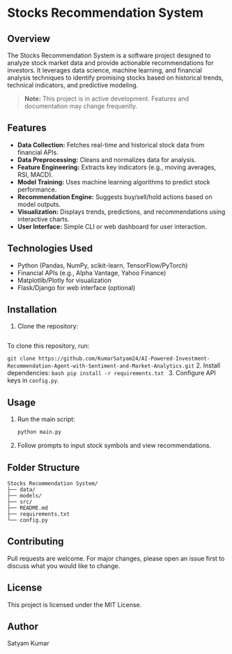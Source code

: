 # Stocks Recommendation System

## Overview
The Stocks Recommendation System is a software project designed to analyze stock market data and provide actionable recommendations for investors. It leverages data science, machine learning, and financial analysis techniques to identify promising stocks based on historical trends, technical indicators, and predictive modeling.

> **Note:** This project is in active development. Features and documentation may change frequently.

## Features
- **Data Collection:** Fetches real-time and historical stock data from financial APIs.
- **Data Preprocessing:** Cleans and normalizes data for analysis.
- **Feature Engineering:** Extracts key indicators (e.g., moving averages, RSI, MACD).
- **Model Training:** Uses machine learning algorithms to predict stock performance.
- **Recommendation Engine:** Suggests buy/sell/hold actions based on model outputs.
- **Visualization:** Displays trends, predictions, and recommendations using interactive charts.
- **User Interface:** Simple CLI or web dashboard for user interaction.

## Technologies Used
- Python (Pandas, NumPy, scikit-learn, TensorFlow/PyTorch)
- Financial APIs (e.g., Alpha Vantage, Yahoo Finance)
- Matplotlib/Plotly for visualization
- Flask/Django for web interface (optional)

## Installation
1. Clone the repository:
    ```md
To clone this repository, run:

`git clone https://github.com/KumarSatyam24/AI-Powered-Investment-Recommendation-Agent-with-Sentiment-and-Market-Analytics.git`
2. Install dependencies:
    ```bash
    pip install -r requirements.txt
    ```
3. Configure API keys in `config.py`.

## Usage
1. Run the main script:
    ```bash
    python main.py
    ```
2. Follow prompts to input stock symbols and view recommendations.

## Folder Structure
```
Stocks Recommendation System/
├── data/
├── models/
├── src/
├── README.md
├── requirements.txt
└── config.py
```

## Contributing
Pull requests are welcome. For major changes, please open an issue first to discuss what you would like to change.

## License
This project is licensed under the MIT License.

## Author
Satyam Kumar

